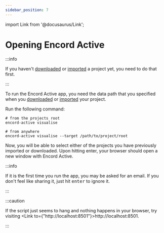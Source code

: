 ```yaml
---
sidebar_position: 7
---
```


import Link from '@docusaurus/Link';

# Opening Encord Active

:::info

If you haven't [downloaded](download-sandbox-data) or [imported](import-encord-project) a project yet, you need to do that first.

:::

To run the Encord Active app, you need the data path that you specified when you
[downloaded](download-sandbox-data) or [imported](import-encord-project) your project.

Run the following command:

```shell
# from the projects root
encord-active visualise

# from anywhere
encord-active visualise --target /path/to/project/root
```

Now, you will be able to select either of the projects you have previously imported or downloaded.
Upon hitting <key>enter</key>, your browser should open a new window with Encord Active.

:::info

If it is the first time you run the app, you may be asked for an email.
If you don't feel like sharing it, just hit <kbd>enter</kbd> to ignore it.

:::

:::caution

If the script just seems to hang and nothing happens in your browser, try visiting <Link to={"http://localhost:8501"}>http://localhost:8501</Link>.

:::
